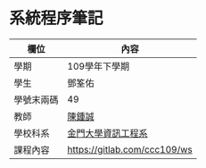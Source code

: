 # 系統程序筆記

欄位 | 內容
-----|--------
學期 | 109學年下學期
學生 | 鄧筌佑
學號末兩碼| 49
教師 | [陳鍾誠](https://www.nqu.edu.tw/educsie/index.php?act=blog&code=list&ids=4)
學校科系| [金門大學資訊工程系](https://www.nqu.edu.tw/edusie/index.php)
課程內容 | https://gitlab.com/ccc109/ws
